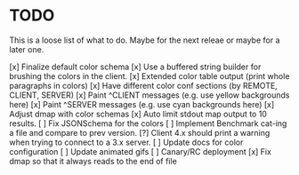 TODO
====

This is a loose list of what to do. Maybe for the next releae or maybe for a later one.

[x] Finalize default color schema
[x] Use a buffered string builder for brushing the colors in the client.
[x] Extended color table output (print whole paragraphs in colors)
[x] Have different color conf sections (by REMOTE, CLIENT, SERVER)
[x] Paint ^CLIENT messages (e.g. use yellow backgrounds here)
[x] Paint ^SERVER messages (e.g. use cyan backgrounds here)
[x] Adjust dmap with color schemas
[x] Auto limit stdout map output to 10 results.
[ ] Fix JSONSchema for the colors
[ ] Implement Benchmark cat-ing a file and compare to prev version.
[?] Client 4.x should print a warning when trying to connect to a 3.x server.
[ ] Update docs for color configuration
[ ] Update animated gifs
[ ] Canary/RC deployment
[x] Fix dmap so that it always reads to the end of file
